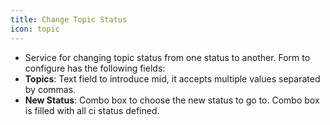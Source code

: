 ```yaml
---
title: Change Topic Status
icon: topic
---
```

* Service for changing topic status from one status to another. Form to configure has the following fields:
* **Topics**: Text field to introduce mid, it accepts multiple values separated by commas.
* **New Status**: Combo box to choose the new status to go to. Combo box is filled with all ci status defined.


